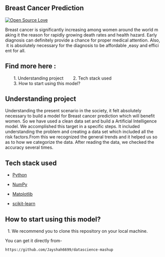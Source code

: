 ## Breast Cancer Prediction

[![Open Source Love](https://badges.frapsoft.com/os/v2/open-source.svg?v=103)](https://github.com/Jayshah6699/datascience-mashup/tree/main/BreastCancerPrediction)

Breast cancer is significantly increasing among women around the world making it the reason for rapidly growing death rates and health hazard. Early diagnosis can definitely provide a chance for proper medical attention. Also, it is absolutely necessary for the diagnosis to be affordable ,easy and efficient for all. 

## Find more here :
       1. Understanding project
       2. Tech stack used
       3. How to start using this model?
       
## Understanding project
Understanding the present scenario in the society, it felt absolutely necessary to build a model for Breast cancer prediction which will benefit women. So we have used a clean data set and build a Artificial Intelligence model.
We accomplished this target in a specific steps. It included understanding the problem and creating a data set which included all the risk factors.From this we recognized the general trends and it helped us so as to how we categorize the data.
After reading the data, we checked the accuracy several times. 

## Tech stack used

*  [Python](https://www.python.org/downloads/)

*  [NumPy](https://pypi.org/project/numpy/#files)

*  [Matplotlib](https://pypi.org/project/matplotlib/#files)

*  [scikit-learn](https://scikit-learn.org/stable/install.html)
 

## How to start using this model?
  1. We recommend you to clone this repository on your local machine.

You can get it directly from-

```https://github.com/Jayshah6699/datascience-mashup```



                               

                                    
